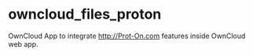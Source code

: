 owncloud_files_proton
=====================

OwnCloud App to integrate http://Prot-On.com features inside OwnCloud web app.
